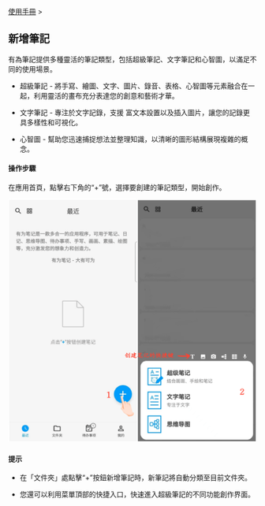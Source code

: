 [使用手冊](/dragonnest/drawnote/manual/zh) >

新增筆記
---
有為筆記提供多種靈活的筆記類型，包括超級筆記、文字筆記和心智圖，以滿足不同的使用場景。

- 超級筆記 - 將手寫、繪圖、文字、圖片、錄音、表格、心智圖等元素融合在一起，利用靈活的畫布充分表達您的創意和藝術才華。

- 文字筆記 - 專注於文字記錄，支援
富文本設置以及插入圖片，讓您的記錄更具多樣性和可視化。

- 心智圖 - 幫助您迅速捕捉想法並整理知識，以清晰的圖形結構展現複雜的概念。

#### 操作步驟

在應用首頁，點擊右下角的“+”號，選擇要創建的筆記類型，開始創作。

![新增筆記](imgs/new_note01.png)

#### 提示

- 在「文件夾」處點擊“+”按鈕新增筆記時，新筆記將自動分類至目前文件夾。

- 您還可以利用菜單頂部的快捷入口，快速進入超級筆記的不同功能創作界面。